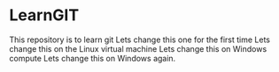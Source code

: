 # LearnGIT
This repository is to learn git
Lets change this one for the first time
Lets change this on the Linux virtual machine
Lets change this on Windows compute
Lets change this on Windows again.
